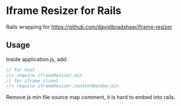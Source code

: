 # Iframe Resizer for Rails

Rails wrapping for https://github.com/davidjbradshaw/iframe-resizer

## Usage

Inside application.js, add:

```js
// for host
//= require iframeResizer.min
// for iframe client
//= require iframeResizer.contentWindow.min
```

Remove js min file source map comment, it is hard to embed into rails.
